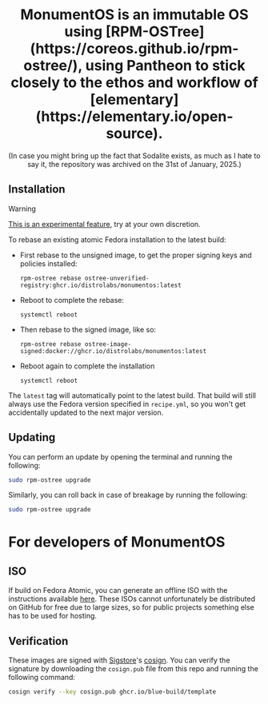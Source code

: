 <h1 align="center"> MonumentOS is an immutable OS using [RPM-OSTree](https://coreos.github.io/rpm-ostree/), using Pantheon to stick closely to the ethos and workflow of [elementary](https://elementary.io/open-source). </h1>

<p align="center"> (In case you might bring up the fact that Sodalite exists, as much as I hate to say it, the repository was archived on the 31st of January, 2025.) </p>

## Installation

> [!WARNING]  
> [This is an experimental feature](https://www.fedoraproject.org/wiki/Changes/OstreeNativeContainerStable), try at your own discretion.

To rebase an existing atomic Fedora installation to the latest build:

- First rebase to the unsigned image, to get the proper signing keys and policies installed:
  ```
  rpm-ostree rebase ostree-unverified-registry:ghcr.io/distrolabs/monumentos:latest
  ```
- Reboot to complete the rebase:
  ```
  systemctl reboot
  ```
- Then rebase to the signed image, like so:
  ```
  rpm-ostree rebase ostree-image-signed:docker://ghcr.io/distrolabs/monumentos:latest
  ```
- Reboot again to complete the installation
  ```
  systemctl reboot
  ```

The `latest` tag will automatically point to the latest build. That build will still always use the Fedora version specified in `recipe.yml`, so you won't get accidentally updated to the next major version.

## Updating

You can perform an update by opening the terminal and running the following:

```bash
sudo rpm-ostree upgrade
```

Similarly, you can roll back in case of breakage by running the following:

```bash
sudo rpm-ostree upgrade
```

# For developers of MonumentOS

## ISO

If build on Fedora Atomic, you can generate an offline ISO with the instructions available [here](https://blue-build.org/learn/universal-blue/#fresh-install-from-an-iso). These ISOs cannot unfortunately be distributed on GitHub for free due to large sizes, so for public projects something else has to be used for hosting.

## Verification

These images are signed with [Sigstore](https://www.sigstore.dev/)'s [cosign](https://github.com/sigstore/cosign). You can verify the signature by downloading the `cosign.pub` file from this repo and running the following command:

```bash
cosign verify --key cosign.pub ghcr.io/blue-build/template
```
